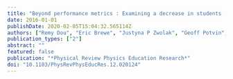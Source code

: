 ```yaml
---
title: "Beyond performance metrics : Examining a decrease in students ' physics self-efficacy through a social networks lens"
date: 2016-01-01
publishDate: 2020-02-05T15:04:32.565114Z
authors: ["Remy Dou", "Eric Brewe", "Justyna P Zwolak", "Geoff Potvin", "Eric A Williams", "Laird H Kramer"]
publication_types: ["2"]
abstract: ""
featured: false
publication: "*Physical Review Physics Education Research*"
doi: "10.1103/PhysRevPhysEducRes.12.020124"
---
```


